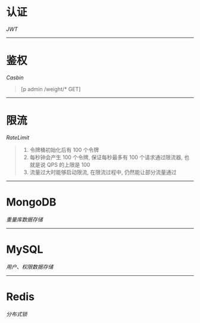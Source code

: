 
# 认证
*JWT*
***

# 鉴权
*Casbin*
>[p admin /weight/* GET]

***

# 限流
*RateLimit*
>1. 令牌桶初始化后有 100 个令牌
>2. 每秒钟会产生 100 个令牌, 保证每秒最多有 100 个请求通过限流器, 也就是说 QPS 的上限是 100
>3. 流量过大时能够启动限流, 在限流过程中, 仍然能让部分流量通过

***

# MongoDB
*重量库数据存储*

***

# MySQL
*用户、权限数据存储*

***

# Redis
*分布式锁*